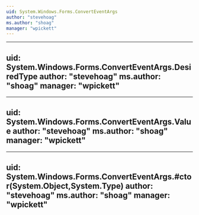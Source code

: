 ```yaml
---
uid: System.Windows.Forms.ConvertEventArgs
author: "stevehoag"
ms.author: "shoag"
manager: "wpickett"
---
```


---
uid: System.Windows.Forms.ConvertEventArgs.DesiredType
author: "stevehoag"
ms.author: "shoag"
manager: "wpickett"
---

---
uid: System.Windows.Forms.ConvertEventArgs.Value
author: "stevehoag"
ms.author: "shoag"
manager: "wpickett"
---

---
uid: System.Windows.Forms.ConvertEventArgs.#ctor(System.Object,System.Type)
author: "stevehoag"
ms.author: "shoag"
manager: "wpickett"
---
